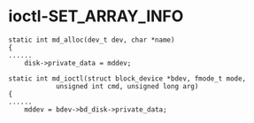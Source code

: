 # ioctl-SET_ARRAY_INFO



```
static int md_alloc(dev_t dev, char *name)
{
......
	disk->private_data = mddev;
```




```
static int md_ioctl(struct block_device *bdev, fmode_t mode,
			unsigned int cmd, unsigned long arg)
{
......
	mddev = bdev->bd_disk->private_data;

```